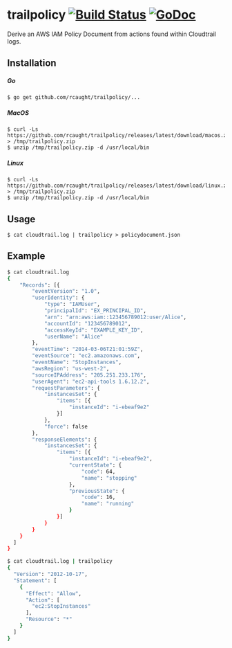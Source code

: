 # trailpolicy [![Build Status](https://travis-ci.org/rcaught/trailpolicy.svg?branch=master)](https://travis-ci.org/rcaught/trailpolicy) [![GoDoc](https://godoc.org/github.com/rcaught/trailpolicy?status.svg)](https://godoc.org/github.com/rcaught/trailpolicy)

Derive an AWS IAM Policy Document from actions found within Cloudtrail logs.

## Installation
##### Go
```
$ go get github.com/rcaught/trailpolicy/...
```
##### MacOS
```
$ curl -Ls https://github.com/rcaught/trailpolicy/releases/latest/download/macos.zip > /tmp/trailpolicy.zip
$ unzip /tmp/trailpolicy.zip -d /usr/local/bin
```
##### Linux
```
$ curl -Ls https://github.com/rcaught/trailpolicy/releases/latest/download/linux.zip > /tmp/trailpolicy.zip
$ unzip /tmp/trailpolicy.zip -d /usr/local/bin
```

## Usage
```
$ cat cloudtrail.log | trailpolicy > policydocument.json
```

## Example
``` bash
$ cat cloudtrail.log
{
    "Records": [{
        "eventVersion": "1.0",
        "userIdentity": {
            "type": "IAMUser",
            "principalId": "EX_PRINCIPAL_ID",
            "arn": "arn:aws:iam::123456789012:user/Alice",
            "accountId": "123456789012",
            "accessKeyId": "EXAMPLE_KEY_ID",
            "userName": "Alice"
        },
        "eventTime": "2014-03-06T21:01:59Z",
        "eventSource": "ec2.amazonaws.com",
        "eventName": "StopInstances",
        "awsRegion": "us-west-2",
        "sourceIPAddress": "205.251.233.176",
        "userAgent": "ec2-api-tools 1.6.12.2",
        "requestParameters": {
            "instancesSet": {
                "items": [{
                    "instanceId": "i-ebeaf9e2"
                }]
            },
            "force": false
        },
        "responseElements": {
            "instancesSet": {
                "items": [{
                    "instanceId": "i-ebeaf9e2",
                    "currentState": {
                        "code": 64,
                        "name": "stopping"
                    },
                    "previousState": {
                        "code": 16,
                        "name": "running"
                    }
                }]
            }
        }
    }
  ]
}

$ cat cloudtrail.log | trailpolicy
{
  "Version": "2012-10-17",
  "Statement": [
    {
      "Effect": "Allow",
      "Action": [
        "ec2:StopInstances"
      ],
      "Resource": "*"
    }
  ]
}
```
